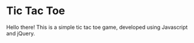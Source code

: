 # Tic Tac Toe

Hello there! This is a simple tic tac toe game, developed using Javascript and jQuery.